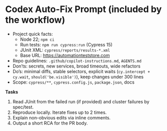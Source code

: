 # Codex Auto-Fix Prompt (included by the workflow)

- Project quick facts:
  - Node 22; `npm ci`
  - Run tests: `npm run cypress:run` (Cypress 15)
  - JUnit XML: `cypress/reports/results-*.xml`
  - Base URL: https://automationteststore.com
- Repo guidelines: `.github/copilot-instructions.md`, `AGENTS.md`
- Don’ts: secrets, new services, broad timeouts, wide refactors
- Do’s: minimal diffs, stable selectors, explicit waits (`cy.intercept + cy.wait`, `should('be.visible')`), keep changes under 300 lines
- Scope: `cypress/**`, `cypress.config.js`, `package.json`, docs

**Tasks**
1. Read JUnit from the failed run (if provided) and cluster failures by spec/test.
2. Reproduce locally. Iterate fixes up to 2 times.
3. Explain non-obvious edits via inline comments.
4. Output a short RCA for the PR body.
